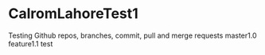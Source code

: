 # CalromLahoreTest1
Testing Github repos, branches, commit, pull and merge requests
master1.0
feature1.1 test
